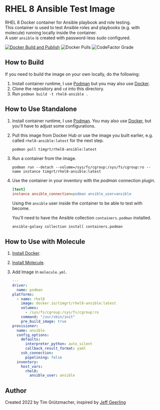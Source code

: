 # RHEL 8 Ansible Test Image

RHEL 8 Docker container for Ansible playbook and role testing.  
This container is used to test Ansible roles and playbooks (e.g. with molecule) running locally inside the container.  
A user `ansible` is created with password-less sudo configured.

[![Docker Build and Publish](https://github.com/TimGrt/docker-rhel8-ansible/actions/workflows/ci.yml/badge.svg)](https://github.com/TimGrt/docker-rhel8-ansible/actions/workflows/ci.yml) ![Docker Pulls](https://img.shields.io/docker/pulls/timgrt/rhel8-ansible) ![CodeFactor Grade](https://img.shields.io/codefactor/grade/github/timgrt/docker-rhel8-ansible/main)

## How to Build

If you need to build the image on your own locally, do the following:

1. Install container runtime, I use [Podman](https://podman.io/docs/installation) but you may also use [Docker](https://docs.docker.com/engine/installation/).
2. Clone the repository and `cd` into this directory.
3. Run `podman build -t rhel8-ansible .`

## How to Use Standalone

1. Install container runtime, I use [Podman](https://podman.io/docs/installation). You may also use [Docker](https://docs.docker.com/engine/installation/), but you'll have to adjust some configurations.
2. Pull this image from Docker Hub or use the image you built earlier, e.g. called `rhel8-ansible:latest` for the next step.

    ```bash
    podman pull timgrt/rhel8-ansible:latest
    ```

3. Run a container from the image.

    ```console
    podman run --detach --volume=/sys/fs/cgroup:/sys/fs/cgroup:ro --name instance timgrt/rhel8-ansible:latest
    ```

4. Use the container in your inventory with the *podman* connection plugin.

    ```ini
    [test]
    instance ansible_connection=podman ansible_user=ansible
    ```

    Using the `ansible` user inside the container to be able to test with become.  

    You'll need to have the Ansible collection `containers.podman` installed.

    ```console
    ansible-galaxy collection install containers.podman
    ```

## How to Use with Molecule

1. [Install Docker](https://docs.docker.com/engine/installation/).
2. [Install Molecule](https://ansible.readthedocs.io/projects/molecule/installation/).
3. Add Image in `molecule.yml`.

    ```yaml
    ---
    driver:
      name: podman
    platforms:
      - name: rhel8
        image: docker.io/timgrt/rhel8-ansible:latest
        volumes:
          - /sys/fs/cgroup:/sys/fs/cgroup:ro
        command: "/usr/sbin/init"
        pre_build_image: true
    provisioner:
      name: ansible
      config_options:
        defaults:
          interpreter_python: auto_silent
          callback_result_format: yaml
        ssh_connection:
          pipelining: false
      inventory:
        host_vars:
          rhel8:
            ansible_user: ansible
    ```

## Author

Created 2022 by Tim Grützmacher, inspired by [Jeff Geerling](https://www.jeffgeerling.com/)
